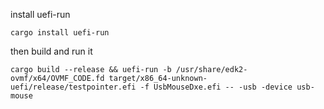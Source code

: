 install uefi-run

```
cargo install uefi-run
```

then build and run it

```
cargo build --release && uefi-run -b /usr/share/edk2-ovmf/x64/OVMF_CODE.fd target/x86_64-unknown-uefi/release/testpointer.efi -f UsbMouseDxe.efi -- -usb -device usb-mouse
```
